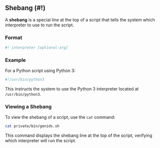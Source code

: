 ## Shebang (#!)

A **shebang** is a special line at the top of a script that tells the system which interpreter to use to run the script.

### Format

```bash
#! interpreter [optional-arg]
```

### Example

For a Python script using Python 3:

```bash
#!/usr/bin/python3
```

This instructs the system to use the Python 3 interpreter located at `/usr/bin/python3`.

### Viewing a Shebang

To view the shebang of a script, use the `cat` command:

```bash
cat private/bin/genids.sh
```

This command displays the shebang line at the top of the script, verifying which interpreter will run the script.
